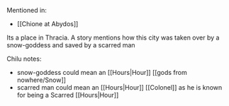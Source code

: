 Mentioned in:
- [[Chione at Abydos]]

Its a place in Thracia. A story mentions how this city was taken over by a snow-goddess and saved by a scarred man

Chilu notes:
- snow-goddess could mean an [[Hours|Hour]] [[gods from nowhere/Snow]]
- scarred man could mean an [[Hours|Hour]] [[Colonel]] as he is known for being a Scarred [[Hours|Hour]]